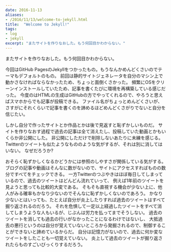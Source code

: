 ```yaml
---
date: 2016-11-13
aliases:
- /2016/11/13/welcome-to-jekyll.html
title:  "Welcome to Jekyll!"
tags:
- log
- jekyll
excerpt: "またサイトを作りなおした。もう何回目かわからない。"
---
```


またサイトを作りなおした。もう何回目かわからない。

今回はGitHub PagesのJekyllをつかったもの。もうなんかめんどくさいのでテーマもデフォルトのもの。
前回は静的サイトジェネレータを自分のマシン上で動かさなければならなかったため、ちょっと面倒くさかった。
頻繁にOSをクリーンインストールしていたため、記事を書くたびに環境を再構築している感じだった。
今度のはHTMLの生成はGitHubの方でやってくれるので、やろうと思えばスマホからでも記事が投稿できる。
ファイル名がちょっとめんどくさいが、さすがにそれくらいで記事を書くのを諦めるほどめんどくさがりでないと自分を信じたい。

しかし自分で作ったサイトとか作品とかは後で見返すと恥ずかしいものだ。
サイトを作りなおす過程で過去の記事は全て消えたし、投稿していた動画とかもいくらか非公開にした。
非公開にしただけで削除しないあたりに未練を感じる。
Twitterのツイートも似たようなもののような気がするが、それは別に消してはいない。
なぜだろうか?

おそらく恥ずかしくなるかどうかには参照のしやすさが関係している気がする。
ブログの記事や動画はそんなに数がないので、サイトにアクセスすればものの数分ですべてをチェックできる。
一方Twitterのつぶやきはほぼ毎日してしまっているので、過去のツイートはどんどん流れていって、
例えば1年前のツイートを見ようと思っても比較的大変である。
そもそも直視する機会が少ない上に、他人がみる確率もかなり少ないのでそんなに恥ずかしくないのであろう。
かなり少ないとはいっても、たとえば自分が炎上したりすれば過去のツイートはすべて掘り返されるのだろう。
それを危惧して一定以上経過したツイートをすべて消してしまうような人もいるが、じぶんは労力を払ってまでそうしない。
過去のツイートを消しても過去の行いがなかったことになるわけではないし、
大抵過去の悪行というのは自分が覚えていないところから発掘されるので、制御することができないと諦めているからだ。
自分は記憶力がないので、過去に何か変なツイートをしたことも一切覚えていない。
炎上して過去のツイートが掘り返されたらものすごいびっくりするだろう。
